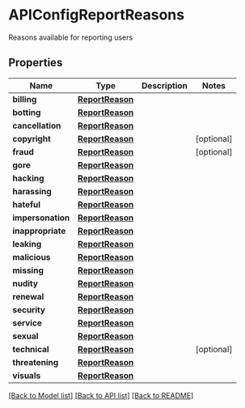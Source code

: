# APIConfigReportReasons

Reasons available for reporting users

## Properties
Name | Type | Description | Notes
------------ | ------------- | ------------- | -------------
**billing** | [**ReportReason**](ReportReason.md) |  | 
**botting** | [**ReportReason**](ReportReason.md) |  | 
**cancellation** | [**ReportReason**](ReportReason.md) |  | 
**copyright** | [**ReportReason**](ReportReason.md) |  | [optional] 
**fraud** | [**ReportReason**](ReportReason.md) |  | [optional] 
**gore** | [**ReportReason**](ReportReason.md) |  | 
**hacking** | [**ReportReason**](ReportReason.md) |  | 
**harassing** | [**ReportReason**](ReportReason.md) |  | 
**hateful** | [**ReportReason**](ReportReason.md) |  | 
**impersonation** | [**ReportReason**](ReportReason.md) |  | 
**inappropriate** | [**ReportReason**](ReportReason.md) |  | 
**leaking** | [**ReportReason**](ReportReason.md) |  | 
**malicious** | [**ReportReason**](ReportReason.md) |  | 
**missing** | [**ReportReason**](ReportReason.md) |  | 
**nudity** | [**ReportReason**](ReportReason.md) |  | 
**renewal** | [**ReportReason**](ReportReason.md) |  | 
**security** | [**ReportReason**](ReportReason.md) |  | 
**service** | [**ReportReason**](ReportReason.md) |  | 
**sexual** | [**ReportReason**](ReportReason.md) |  | 
**technical** | [**ReportReason**](ReportReason.md) |  | [optional] 
**threatening** | [**ReportReason**](ReportReason.md) |  | 
**visuals** | [**ReportReason**](ReportReason.md) |  | 

[[Back to Model list]](../README.md#documentation-for-models) [[Back to API list]](../README.md#documentation-for-api-endpoints) [[Back to README]](../README.md)


